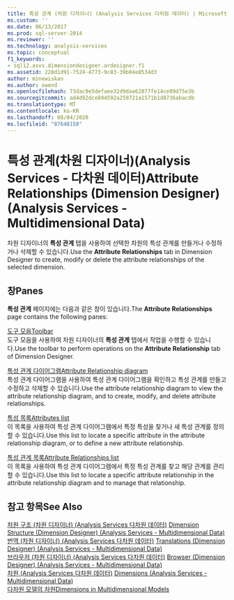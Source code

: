 ```yaml
---
title: 특성 관계 (차원 디자이너) (Analysis Services 다차원 데이터) | Microsoft Docs
ms.custom: ''
ms.date: 06/13/2017
ms.prod: sql-server-2014
ms.reviewer: ''
ms.technology: analysis-services
ms.topic: conceptual
f1_keywords:
- sql12.asvs.dimensiondesigner.ardesigner.f1
ms.assetid: 228d1d91-7524-4773-9c83-39b04e8534d3
author: minewiskan
ms.author: owend
ms.openlocfilehash: 73dac9e5defaee32d9daa62077fe14ce09d75e3b
ms.sourcegitcommit: ad4d92dce894592a259721a1571b1d8736abacdb
ms.translationtype: MT
ms.contentlocale: ko-KR
ms.lasthandoff: 08/04/2020
ms.locfileid: "87648158"
---
```

# <a name="attribute-relationships-dimension-designer-analysis-services---multidimensional-data"></a><span data-ttu-id="1e7cf-102">특성 관계(차원 디자이너)(Analysis Services - 다차원 데이터)</span><span class="sxs-lookup"><span data-stu-id="1e7cf-102">Attribute Relationships (Dimension Designer) (Analysis Services - Multidimensional Data)</span></span>
  <span data-ttu-id="1e7cf-103">차원 디자이너의 **특성 관계** 탭을 사용하여 선택한 차원의 특성 관계를 만들거나 수정하거나 삭제할 수 있습니다.</span><span class="sxs-lookup"><span data-stu-id="1e7cf-103">Use the **Attribute Relationships** tab in Dimension Designer to create, modify or delete the attribute relationships of the selected dimension.</span></span>  
  
## <a name="panes"></a><span data-ttu-id="1e7cf-104">창</span><span class="sxs-lookup"><span data-stu-id="1e7cf-104">Panes</span></span>  
 <span data-ttu-id="1e7cf-105">**특성 관계** 페이지에는 다음과 같은 창이 있습니다.</span><span class="sxs-lookup"><span data-stu-id="1e7cf-105">The **Attribute Relationships** page contains the following panes:</span></span>  
  
 [<span data-ttu-id="1e7cf-106">도구 모음</span><span class="sxs-lookup"><span data-stu-id="1e7cf-106">Toolbar</span></span>](toolbar-attribute-relationship-dimension-designer-analysis-services-multidimensional-data.md)  
 <span data-ttu-id="1e7cf-107">도구 모음을 사용하여 차원 디자이너의 **특성 관계** 탭에서 작업을 수행할 수 있습니다.</span><span class="sxs-lookup"><span data-stu-id="1e7cf-107">Use the toolbar to perform operations on the **Attribute Relationship** tab of Dimension Designer.</span></span>  
  
 [<span data-ttu-id="1e7cf-108">특성 관계 다이어그램</span><span class="sxs-lookup"><span data-stu-id="1e7cf-108">Attribute Relationship diagram</span></span>](attribute-relationship-diagram-analysis-services-multidimensional-data.md)  
 <span data-ttu-id="1e7cf-109">특성 관계 다이어그램을 사용하여 특성 관계 다이어그램을 확인하고 특성 관계를 만들고 수정하고 삭제할 수 있습니다.</span><span class="sxs-lookup"><span data-stu-id="1e7cf-109">Use the attribute relationship diagram to view the attribute relationship diagram, and to create, modify, and delete attribute relationships.</span></span>  
  
 [<span data-ttu-id="1e7cf-110">특성 목록</span><span class="sxs-lookup"><span data-stu-id="1e7cf-110">Attributes list</span></span>](attributes-designer-tab-dimension-designer-analysis-services-multidimensional-data.md)  
 <span data-ttu-id="1e7cf-111">이 목록을 사용하여 특성 관계 다이어그램에서 특정 특성을 찾거나 새 특성 관계를 정의할 수 있습니다.</span><span class="sxs-lookup"><span data-stu-id="1e7cf-111">Use this list to locate a specific attribute in the attribute relationship diagram, or to define a new attribute relationship.</span></span>  
  
 [<span data-ttu-id="1e7cf-112">특성 관계 목록</span><span class="sxs-lookup"><span data-stu-id="1e7cf-112">Attribute Relationships list</span></span>](attribute-relationships-designer-tab-dimension-designer-analysis-services-multidimensional-data.md)  
 <span data-ttu-id="1e7cf-113">이 목록을 사용하여 특성 관계 다이어그램에서 특정 특성 관계를 찾고 해당 관계를 관리할 수 있습니다.</span><span class="sxs-lookup"><span data-stu-id="1e7cf-113">Use this list to locate a specific attribute relationship in the attribute relationship diagram and to manage that relationship.</span></span>  
  
## <a name="see-also"></a><span data-ttu-id="1e7cf-114">참고 항목</span><span class="sxs-lookup"><span data-stu-id="1e7cf-114">See Also</span></span>  
 <span data-ttu-id="1e7cf-115">[차원 구조 &#40;차원 디자이너&#41; &#40;Analysis Services 다차원 데이터&#41;](dimension-structure-dimension-designer-analysis-services-multidimensional-data.md) </span><span class="sxs-lookup"><span data-stu-id="1e7cf-115">[Dimension Structure &#40;Dimension Designer&#41; &#40;Analysis Services - Multidimensional Data&#41;](dimension-structure-dimension-designer-analysis-services-multidimensional-data.md) </span></span>  
 <span data-ttu-id="1e7cf-116">[번역 &#40;차원 디자이너&#41; &#40;Analysis Services 다차원 데이터&#41;](translations-dimension-designer-analysis-services-multidimensional-data.md) </span><span class="sxs-lookup"><span data-stu-id="1e7cf-116">[Translations &#40;Dimension Designer&#41; &#40;Analysis Services - Multidimensional Data&#41;](translations-dimension-designer-analysis-services-multidimensional-data.md) </span></span>  
 <span data-ttu-id="1e7cf-117">[브라우저 &#40;차원 디자이너&#41; &#40;Analysis Services 다차원 데이터&#41;](browser-dimension-designer-analysis-services-multidimensional-data.md) </span><span class="sxs-lookup"><span data-stu-id="1e7cf-117">[Browser &#40;Dimension Designer&#41; &#40;Analysis Services - Multidimensional Data&#41;](browser-dimension-designer-analysis-services-multidimensional-data.md) </span></span>  
 <span data-ttu-id="1e7cf-118">[차원 &#40;Analysis Services 다차원 데이터&#41;](multidimensional-models-olap-logical-dimension-objects/dimensions-analysis-services-multidimensional-data.md) </span><span class="sxs-lookup"><span data-stu-id="1e7cf-118">[Dimensions &#40;Analysis Services - Multidimensional Data&#41;](multidimensional-models-olap-logical-dimension-objects/dimensions-analysis-services-multidimensional-data.md) </span></span>  
 [<span data-ttu-id="1e7cf-119">다차원 모델의 차원</span><span class="sxs-lookup"><span data-stu-id="1e7cf-119">Dimensions in Multidimensional Models</span></span>](multidimensional-models/dimensions-in-multidimensional-models.md)  
  
  

